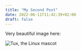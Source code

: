 ```yaml
---
title: "My Second Post"
date: 2022-06-11T11:42:39+02:00
draft: false
---
```


Very beautiful image here:

![Tux, the Linux mascot](https://mdg.imgix.net/assets/images/tux.png?auto=format&fit=clip&q=40&w=100)


